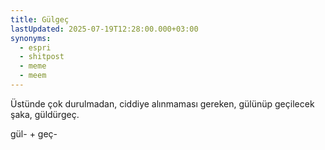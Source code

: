 ```yaml
---
title: Gülgeç
lastUpdated: 2025-07-19T12:28:00.000+03:00
synonyms:
  - espri
  - shitpost
  - meme
  - meem
---
```

Üstünde çok durulmadan, ciddiye alınmaması gereken, gülünüp geçilecek şaka, güldürgeç.

gül- + geç-
